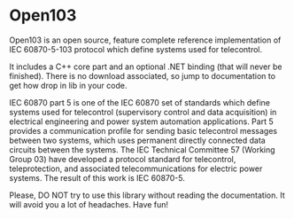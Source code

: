 Open103
=======
Open103 is an open source, feature complete reference implementation of IEC 60870-5-103 protocol which define systems used for telecontrol.

It includes a C++ core part and an optional .NET binding (that will never be finished).
There is no download associated, so jump to documentation to get how drop in lib in your code.

IEC 60870 part 5 is one of the IEC 60870 set of standards which define systems used for telecontrol (supervisory control and data acquisition) in electrical engineering and power system automation applications. Part 5 provides a communication profile for sending basic telecontrol messages between two systems, which uses permanent directly connected data circuits between the systems. The IEC Technical Committee 57 (Working Group 03) have developed a protocol standard for telecontrol, teleprotection, and associated telecommunications for electric power systems. The result of this work is IEC 60870-5.

Please, DO NOT try to use this library without reading the documentation. It will avoid you a lot of headaches.
Have fun!
